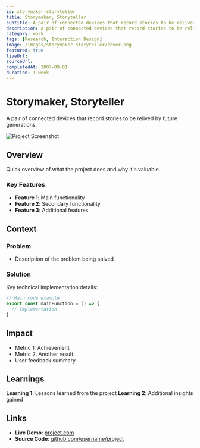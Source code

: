 ```yaml
---
id: storymaker-storyteller
title: Storymaker, Storyteller
subtitle: A pair of connected devices that record stories to be relived by future generations.
description: A pair of connected devices that record stories to be relived by future generations.
category: work
tags: [Research, Interaction Design]
image: /images/storymaker-storyteller/cover.png
featured: true
liveUrl: 
sourceUrl: 
completedAt: 2007-09-01
duration: 1 week
---
```


# Storymaker, Storyteller

A pair of connected devices that record stories to be relived by future generations.

![Project Screenshot](/images/simple-template.svg)

## Overview

Quick overview of what the project does and why it's valuable.

### Key Features

- **Feature 1**: Main functionality
- **Feature 2**: Secondary functionality
- **Feature 3**: Additional features

## Context

### Problem

- Description of the problem being solved

### Solution

Key technical implementation details:

```typescript
// Main code example
export const mainFunction = () => {
  // Implementation
}
```

## Impact

- Metric 1: Achievement
- Metric 2: Another result
- User feedback summary
  
## Learnings

**Learning 1**: Lessons learned from the project
**Learning 2**: Additional insights gained

## Links

- **Live Demo**: [project.com](https://example.com)
- **Source Code**: [github.com/username/project](https://github.com/username/project)
